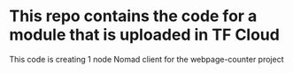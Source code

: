 # This repo contains the code for a module that is uploaded in TF Cloud

This code is creating 1 node Nomad client for the webpage-counter project
